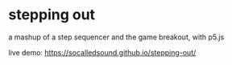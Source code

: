 # stepping out

a mashup of a step sequencer and the game breakout, with p5.js

live demo:
https://socalledsound.github.io/stepping-out/